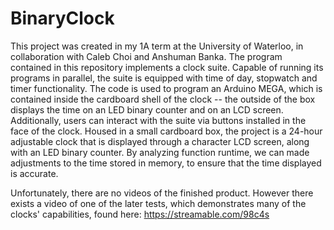 # BinaryClock
This project was created in my 1A term at the University of Waterloo, in collaboration with Caleb Choi and Anshuman Banka.
The program contained in this repository implements a clock suite. Capable of running its programs in parallel, the suite is equipped with time of day, stopwatch and timer functionality. The code is used to program an Arduino MEGA, which is contained inside the cardboard shell of the clock -- the outside of the box displays the time on an LED binary counter and on an LCD screen.  Additionally, users can interact with the suite via buttons installed in the face of the clock.  Housed in a small cardboard box, the project is a 24-hour adjustable clock that is displayed through a character LCD screen, along with an LED binary counter. By analyzing function runtime, we can made adjustments to the time stored in memory, to ensure that the time displayed is accurate.

Unfortunately, there are no videos of the finished product.  However there exists a video of one of the later tests, which demonstrates many of the clocks' capabilities, found here: https://streamable.com/98c4s
